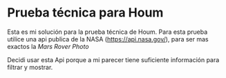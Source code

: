 # Prueba técnica para Houm

Esta es mi solución para la prueba técnica de Houm.
Para esta prueba utilice una api publica de la NASA (https://api.nasa.gov/),
para ser mas exactos la *Mars Rover Photo*

Decidi usar esta Api porque a mi parecer tiene suficiente información para filtrar y mostrar.
